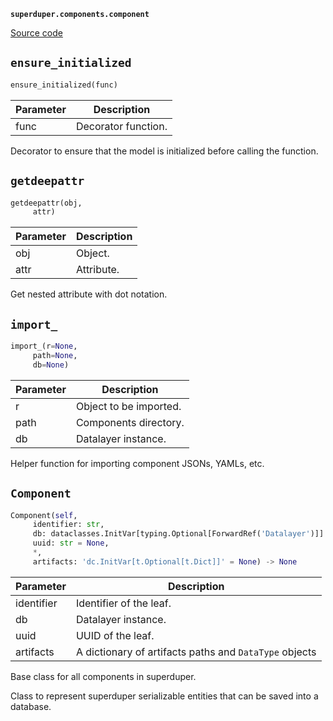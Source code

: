 **`superduper.components.component`** 

[Source code](https://github.com/superduper/superduper/blob/main/superduper.components/component.py)

## `ensure_initialized` 

```python
ensure_initialized(func)
```
| Parameter | Description |
|-----------|-------------|
| func | Decorator function. |

Decorator to ensure that the model is initialized before calling the function.

## `getdeepattr` 

```python
getdeepattr(obj,
     attr)
```
| Parameter | Description |
|-----------|-------------|
| obj | Object. |
| attr | Attribute. |

Get nested attribute with dot notation.

## `import_` 

```python
import_(r=None,
     path=None,
     db=None)
```
| Parameter | Description |
|-----------|-------------|
| r | Object to be imported. |
| path | Components directory. |
| db | Datalayer instance. |

Helper function for importing component JSONs, YAMLs, etc.

## `Component` 

```python
Component(self,
     identifier: str,
     db: dataclasses.InitVar[typing.Optional[ForwardRef('Datalayer')]] = None,
     uuid: str = None,
     *,
     artifacts: 'dc.InitVar[t.Optional[t.Dict]]' = None) -> None
```
| Parameter | Description |
|-----------|-------------|
| identifier | Identifier of the leaf. |
| db | Datalayer instance. |
| uuid | UUID of the leaf. |
| artifacts | A dictionary of artifacts paths and `DataType` objects |

Base class for all components in superduper.

Class to represent superduper serializable entities
that can be saved into a database.

